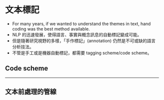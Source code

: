 # 文本標記


- For many years, if we wanted to understand the themes in text, hand coding was the best method available.
- NLP 的迅速發展，使得語言、事實與概念訊息的自動標記變成可能。
- 但是隨著研究視野的多樣，「手作標記」(annotation) 仍然是不可或缺的語言分析技法。
- 不管是手工或是機器自動標記，都需要 tagging scheme/code scheme。



## Code scheme 






---
## 文本前處理的管線

